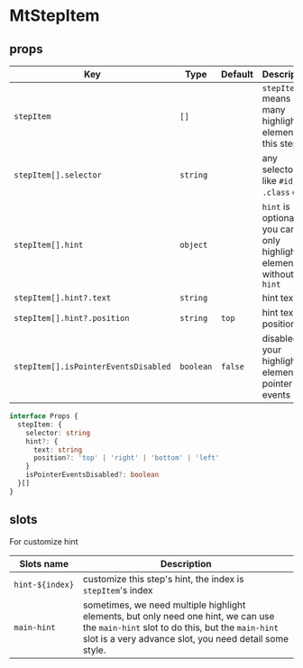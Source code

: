# MtStepItem

## props

| **Key**                              | **Type**  | **Default** | **Description**                                                    |
| ------------------------------------ | --------- | ----------- | ------------------------------------------------------------------ |
| `stepItem`                           | `[]`      |             | `stepItem` means how many highlight element in this step.          |
| `stepItem[].selector`                | `string`  |             | any selector like `#id`, `.class` etc.                             |
| `stepItem[].hint`                    | `object`  |             | `hint` is optional, you can only highlight elements without `hint` |
| `stepItem[].hint?.text`              | `string`  |             | hint text                                                          |
| `stepItem[].hint?.position`          | `string`  | `top`       | hint text position                                                 |
| `stepItem[].isPointerEventsDisabled` | `boolean` | `false`     | disabled your highlight element's pointer-events                   |

```ts
interface Props {
  stepItem: {
    selector: string
    hint?: {
      text: string
      position?: 'top' | 'right' | 'bottom' | 'left'
    }
    isPointerEventsDisabled?: boolean
  }[]
}
```

## slots

For customize hint

| **Slots name**                       | **Description** |
| ------------------------------------ | --------------- |
| `hint-${index}`                           | customize this step's hint, the index is `stepItem`'s index            |
| `main-hint`                | sometimes, we need multiple highlight elements, but only need one hint, we can use the `main-hint` slot to do this, but the `main-hint` slot is a very advance slot, you need detail some style.        |
